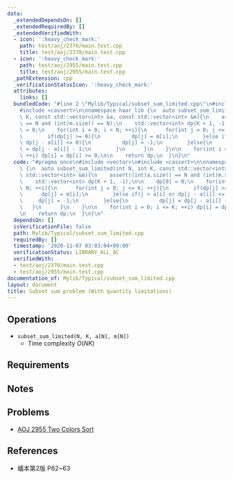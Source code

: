 ```yaml
---
data:
  _extendedDependsOn: []
  _extendedRequiredBy: []
  _extendedVerifiedWith:
  - icon: ':heavy_check_mark:'
    path: test/aoj/2370/main.test.cpp
    title: test/aoj/2370/main.test.cpp
  - icon: ':heavy_check_mark:'
    path: test/aoj/2955/main.test.cpp
    title: test/aoj/2955/main.test.cpp
  _pathExtension: cpp
  _verificationStatusIcon: ':heavy_check_mark:'
  attributes:
    links: []
  bundledCode: "#line 2 \"Mylib/Typical/subset_sum_limited.cpp\"\n#include <vector>\n\
    #include <cassert>\n\nnamespace haar_lib {\n  auto subset_sum_limited(int N, int\
    \ K, const std::vector<int> &a, const std::vector<int> &m){\n    assert((int)a.size()\
    \ == N and (int)m.size() == N);\n    std::vector<int> dp(K + 1, -1);\n\n    dp[0]\
    \ = 0;\n    for(int i = 0; i < N; ++i){\n      for(int j = 0; j <= K; ++j){\n\
    \        if(dp[j] >= 0){\n          dp[j] = m[i];\n        }else if(j < a[i] or\
    \ dp[j - a[i]] <= 0){\n          dp[j] = -1;\n        }else{\n          dp[j]\
    \ = dp[j - a[i]] - 1;\n        }\n      }\n    }\n\n    for(int i = 0; i <= K;\
    \ ++i) dp[i] = dp[i] >= 0;\n\n    return dp;\n  }\n}\n"
  code: "#pragma once\n#include <vector>\n#include <cassert>\n\nnamespace haar_lib\
    \ {\n  auto subset_sum_limited(int N, int K, const std::vector<int> &a, const\
    \ std::vector<int> &m){\n    assert((int)a.size() == N and (int)m.size() == N);\n\
    \    std::vector<int> dp(K + 1, -1);\n\n    dp[0] = 0;\n    for(int i = 0; i <\
    \ N; ++i){\n      for(int j = 0; j <= K; ++j){\n        if(dp[j] >= 0){\n    \
    \      dp[j] = m[i];\n        }else if(j < a[i] or dp[j - a[i]] <= 0){\n     \
    \     dp[j] = -1;\n        }else{\n          dp[j] = dp[j - a[i]] - 1;\n     \
    \   }\n      }\n    }\n\n    for(int i = 0; i <= K; ++i) dp[i] = dp[i] >= 0;\n\
    \n    return dp;\n  }\n}\n"
  dependsOn: []
  isVerificationFile: false
  path: Mylib/Typical/subset_sum_limited.cpp
  requiredBy: []
  timestamp: '2020-11-07 03:03:04+09:00'
  verificationStatus: LIBRARY_ALL_AC
  verifiedWith:
  - test/aoj/2370/main.test.cpp
  - test/aoj/2955/main.test.cpp
documentation_of: Mylib/Typical/subset_sum_limited.cpp
layout: document
title: Subset sum problem (With quantity limitations)
---
```


## Operations

- `subset_sum_limited(N, K, a[N], m[N])`
	- Time complexity $O(NK)$

## Requirements

## Notes

## Problems

- [AOJ 2955 Two Colors Sort](http://judge.u-aizu.ac.jp/onlinejudge/description.jsp?id=2955)

## References

- 蟻本第2版 P62~63
